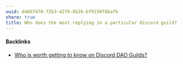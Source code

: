 ```yaml
---
uuid: d4667470-72b3-42f6-8b26-bf9150f8bafb
share: true
title: Who does the most replying in a particular discord guild?
---
```

#### Backlinks

* [Who is worth getting to know on Discord DAO Guilds?](/315a04ff-5358-4d9f-840e-09c7ab7ea1a2)